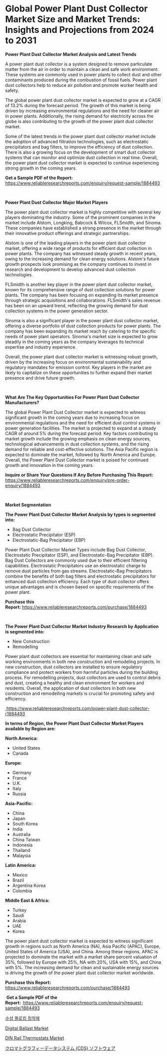 <p><h1>Global Power Plant Dust Collector Market Size and Market Trends: Insights and Projections from 2024 to 2031</h1></p><p><strong>Power Plant Dust Collector Market Analysis and Latest Trends</strong></p>
<p><p>A power plant dust collector is a system designed to remove particulate matter from the air in order to maintain a clean and safe work environment. These systems are commonly used in power plants to collect dust and other contaminants produced during the combustion of fossil fuels. Power plant dust collectors help to reduce air pollution and promote worker health and safety.</p><p>The global power plant dust collector market is expected to grow at a CAGR of 13.2% during the forecast period. The growth of this market is being driven by increasing environmental regulations and the need for cleaner air in power plants. Additionally, the rising demand for electricity across the globe is also contributing to the growth of the power plant dust collector market.</p><p>Some of the latest trends in the power plant dust collector market include the adoption of advanced filtration technologies, such as electrostatic precipitators and bag filters, to improve the efficiency of dust collection. There is also a growing focus on the development of smart dust collector systems that can monitor and optimize dust collection in real time. Overall, the power plant dust collector market is expected to continue experiencing strong growth in the coming years.</p></p>
<p><strong>Get a Sample PDF of the Report:&nbsp;</strong> <a href="https://www.reliableresearchreports.com/enquiry/request-sample/1884493">https://www.reliableresearchreports.com/enquiry/request-sample/1884493</a></p>
<p>&nbsp;</p>
<p><strong>Power Plant Dust Collector Major Market Players</strong></p>
<p><p>The power plant dust collector market is highly competitive with several key players dominating the industry. Some of the prominent companies in the market include Alstom, Longking, Babcock & Wilcox, FLSmidth, and Sinoma. These companies have established a strong presence in the market through their innovative product offerings and strategic partnerships.</p><p>Alstom is one of the leading players in the power plant dust collector market, offering a wide range of products for efficient dust collection in power plants. The company has witnessed steady growth in recent years, owing to the increasing demand for clean energy solutions. Alstom's future growth prospects look promising as the company continues to invest in research and development to develop advanced dust collection technologies.</p><p>FLSmidth is another key player in the power plant dust collector market, known for its comprehensive range of dust collection solutions for power plants. The company has been focusing on expanding its market presence through strategic acquisitions and collaborations. FLSmidth's sales revenue has been on an upward trend, reflecting the growing demand for dust collection systems in the power generation sector.</p><p>Sinoma is also a significant player in the power plant dust collector market, offering a diverse portfolio of dust collection products for power plants. The company has been expanding its market reach by catering to the specific needs of power plant operators. Sinoma's market size is expected to grow steadily in the coming years as the company leverages its technical expertise and industry experience.</p><p>Overall, the power plant dust collector market is witnessing robust growth, driven by the increasing focus on environmental sustainability and regulatory mandates for emission control. Key players in the market are likely to capitalize on these opportunities to further expand their market presence and drive future growth.</p></p>
<p>&nbsp;</p>
<p><strong>What Are The Key Opportunities For Power Plant Dust Collector Manufacturers?</strong></p>
<p><p>The global Power Plant Dust Collector market is expected to witness significant growth in the coming years due to increasing focus on environmental regulations and the need for efficient dust control systems in power generation facilities. The market is projected to expand at a steady CAGR of around 5% during the forecast period. Key factors contributing to market growth include the growing emphasis on clean energy sources, technological advancements in dust collection systems, and the rising demand for reliable and cost-effective solutions. The Asia Pacific region is expected to dominate the market, followed by North America and Europe. Overall, the Power Plant Dust Collector market is poised for continued growth and innovation in the coming years.</p></p>
<p><strong>Inquire or Share Your Questions If Any Before Purchasing This Report:</strong> <a href="https://www.reliableresearchreports.com/enquiry/pre-order-enquiry/1884493">https://www.reliableresearchreports.com/enquiry/pre-order-enquiry/1884493</a></p>
<p>&nbsp;</p>
<p><strong>Market Segmentation</strong></p>
<p><strong>The Power Plant Dust Collector Market Analysis by types is segmented into:</strong></p>
<p><ul><li>Bag Dust Collector</li><li>Electrostatic Precipitator (ESP)</li><li>Electrostatic-Bag Precipitator (EBP)</li></ul></p>
<p><p>Power Plant Dust Collector Market Types include Bag Dust Collector, Electrostatic Precipitator (ESP), and Electrostatic-Bag Precipitator (EBP). Bag Dust Collectors are commonly used due to their efficient filtering capabilities. Electrostatic Precipitators use an electrostatic charge to remove dust particles from gas streams. Electrostatic-Bag Precipitators combine the benefits of both bag filters and electrostatic precipitators for enhanced dust collection efficiency. Each type of dust collector offers unique advantages and is chosen based on specific requirements of the power plant.</p></p>
<p><strong>Purchase this Report:&nbsp;</strong><a href="https://www.reliableresearchreports.com/purchase/1884493">https://www.reliableresearchreports.com/purchase/1884493</a></p>
<p>&nbsp;</p>
<p><strong>The Power Plant Dust Collector Market Industry Research by Application is segmented into:</strong></p>
<p><ul><li>New Construction</li><li>Remodelling</li></ul></p>
<p><p>Power plant dust collectors are essential for maintaining clean and safe working environments in both new construction and remodeling projects. In new construction, dust collectors are installed to ensure regulatory compliance and protect workers from harmful particles during the building process. For remodelling projects, dust collectors are used to control debris and dust, creating a healthy and clean environment for workers and residents. Overall, the application of dust collectors in both new construction and remodelling markets is crucial for promoting safety and efficiency.</p></p>
<p><a href="https://www.reliableresearchreports.com/power-plant-dust-collector-r1884493">&nbsp;https://www.reliableresearchreports.com/power-plant-dust-collector-r1884493</a></p>
<p><strong>In terms of Region, the Power Plant Dust Collector Market Players available by Region are:</strong></p>
<p>
    <p> <strong> North America: </strong>
        <ul>
            <li>United States</li>
            <li>Canada</li>
        </ul>
        </p> 
    <p> <strong> Europe: </strong>
        <ul>
            <li>Germany</li>
            <li>France</li>
            <li>U.K.</li>
            <li>Italy</li>
            <li>Russia</li>
        </ul>
        </p> 
    <p> <strong> Asia-Pacific: </strong>
        <ul>
            <li>China</li>
            <li>Japan</li>
            <li>South Korea</li>
            <li>India</li>
            <li>Australia</li>
            <li>China Taiwan</li>
            <li>Indonesia</li>
            <li>Thailand</li>
            <li>Malaysia</li>
        </ul>
        </p> 
    <p> <strong> Latin America: </strong>
        <ul>
            <li>Mexico</li>
            <li>Brazil</li>
            <li>Argentina Korea</li>
            <li>Colombia</li>
        </ul>
        </p> 
    <p> <strong> Middle East & Africa: </strong>
        <ul>
            <li>Turkey</li>
            <li>Saudi</li>
            <li>Arabia</li>
            <li>UAE</li>
            <li>Korea</li>
        </ul>
    </p>
    </p>
<p><p>The power plant dust collector market is expected to witness significant growth in regions such as North America (NA), Asia Pacific (APAC), Europe, United States of America (USA), and China. Among these regions, APAC is projected to dominate the market with a market share percent valuation of 35%, followed by Europe with 25%, NA with 20%, USA with 15%, and China with 5%. The increasing demand for clean and sustainable energy sources is driving the growth of the power plant dust collector market worldwide.</p></p>
<p><strong>Purchase this Report: </strong><a href="https://www.reliableresearchreports.com/purchase/1884493">https://www.reliableresearchreports.com/purchase/1884493</a></p>
<p>&nbsp;<strong>Get a Sample PDF of the Report:&nbsp;&nbsp;</strong><a href="https://www.reliableresearchreports.com/enquiry/request-sample/1884493">https://www.reliableresearchreports.com/enquiry/request-sample/1884493</a></p>
<p><strong></strong></p>
<p><p><a href="https://github.com/lzrvbyqzftro57/Market-Research-Report-List-2/blob/main/3242005159513.md">수성 플로킹 접착제</a></p><p><a href="https://github.com/rionkhanvai01/Market-Research-Report-List-1/blob/main/digital-ballast-market.md">Digital Ballast Market</a></p><p><a href="https://github.com/nandosuryapratama/Market-Research-Report-List-1/blob/main/din-rail-thermostats-market.md">DIN Rail Thermostats Market</a></p><p><a href="https://github.com/BrionnaBoyle/Market-Research-Report-List-1/blob/main/8780955149794.md">クロマトグラフィーデータシステム (CDS) ソフトウェア</a></p></p>